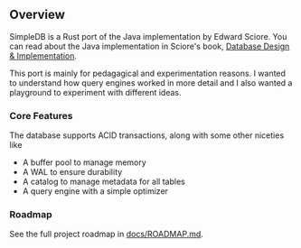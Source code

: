 ## Overview
SimpleDB is a Rust port of the Java implementation by Edward Sciore. You can read about the Java implementation in Sciore's book, [Database Design & Implementation](https://link.springer.com/book/10.1007/978-3-030-33836-7).

This port is mainly for pedagagical and experimentation reasons. I wanted to understand how query engines worked in more detail and I also wanted a playground to experiment with different ideas.

### Core Features

The database supports ACID transactions, along with some other niceties like 
* A buffer pool to manage memory
* A WAL to ensure durability
* A catalog to manage metadata for all tables
* A query engine with a simple optimizer

### Roadmap

See the full project roadmap in [docs/ROADMAP.md](docs/ROADMAP.md).